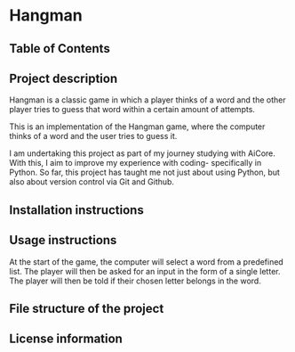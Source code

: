 # Hangman

## Table of Contents

## Project description
Hangman is a classic game in which a player thinks of a word and the other player tries to guess that word within a certain amount of attempts.

This is an implementation of the Hangman game, where the computer thinks of a word and the user tries to guess it. 

I am undertaking this project as part of my journey studying with AiCore. With this, I aim to improve my experience with coding- specifically in Python.
So far, this project has taught me not just about using Python, but also about version control via Git and Github.

## Installation instructions

## Usage instructions
At the start of the game, the computer will select a word from a predefined list. The player will then be asked for an input in the form of a single letter.
The player will then be told if their chosen letter belongs in the word.

## File structure of the project

## License information
